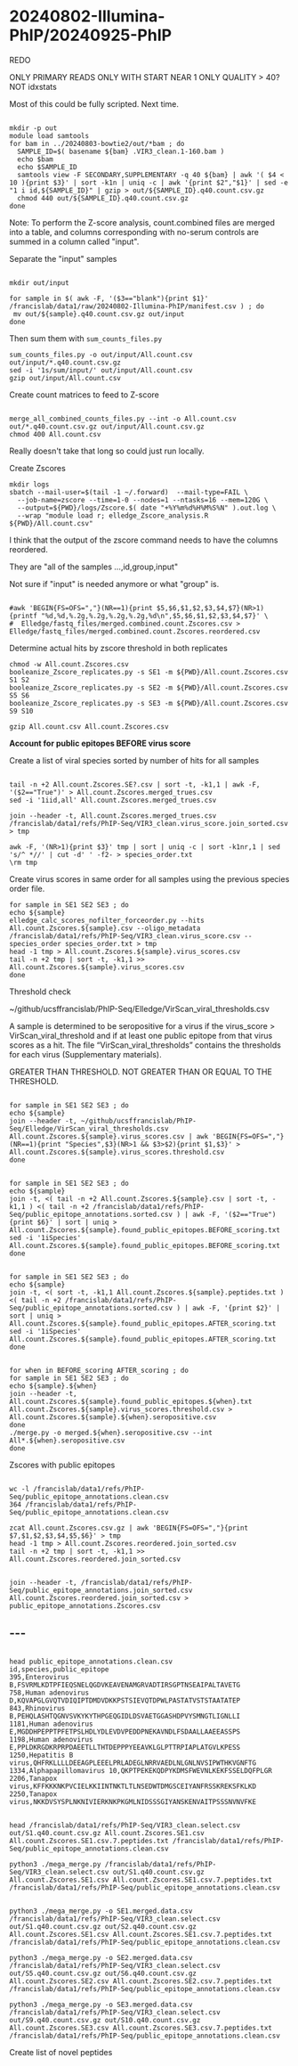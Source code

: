 
#	20240802-Illumina-PhIP/20240925-PhIP

REDO

ONLY PRIMARY READS
ONLY WITH START NEAR 1
ONLY QUALITY > 40?
NOT idxstats


Most of this could be fully scripted. Next time.


```

mkdir -p out
module load samtools
for bam in ../20240803-bowtie2/out/*bam ; do
  SAMPLE_ID=$( basename ${bam} .VIR3_clean.1-160.bam )
  echo $bam
  echo $SAMPLE_ID
  samtools view -F SECONDARY,SUPPLEMENTARY -q 40 ${bam} | awk '( $4 < 10 ){print $3}' | sort -k1n | uniq -c | awk '{print $2","$1}' | sed -e "1 i id,${SAMPLE_ID}" | gzip > out/${SAMPLE_ID}.q40.count.csv.gz
  chmod 440 out/${SAMPLE_ID}.q40.count.csv.gz
done

```

Note: To perform the Z-score analysis, count.combined files are merged into a table, and columns corresponding with no-serum controls are summed in a column called "input".

Separate the "input" samples

```

mkdir out/input

for sample in $( awk -F, '($3=="blank"){print $1}' /francislab/data1/raw/20240802-Illumina-PhIP/manifest.csv ) ; do
 mv out/${sample}.q40.count.csv.gz out/input
done

```






Then sum them with `sum_counts_files.py`

```
sum_counts_files.py -o out/input/All.count.csv out/input/*.q40.count.csv.gz
sed -i '1s/sum/input/' out/input/All.count.csv
gzip out/input/All.count.csv

```

Create count matrices to feed to Z-score

```

merge_all_combined_counts_files.py --int -o All.count.csv out/*.q40.count.csv.gz out/input/All.count.csv.gz
chmod 400 All.count.csv

```

Really doesn't take that long so could just run locally.

Create Zscores

```
mkdir logs
sbatch --mail-user=$(tail -1 ~/.forward)  --mail-type=FAIL \
  --job-name=zscore --time=1-0 --nodes=1 --ntasks=16 --mem=120G \
  --output=${PWD}/logs/Zscore.$( date "+%Y%m%d%H%M%S%N" ).out.log \
  --wrap "module load r; elledge_Zscore_analysis.R ${PWD}/All.count.csv"

```





I think that the output of the zscore command needs to have the columns reordered.

They are "all of the samples ...,id,group,input"

Not sure if "input" is needed anymore or what "group" is.


```

#awk 'BEGIN{FS=OFS=","}(NR==1){print $5,$6,$1,$2,$3,$4,$7}(NR>1){printf "%d,%d,%.2g,%.2g,%.2g,%.2g,%d\n",$5,$6,$1,$2,$3,$4,$7}' \
#  Elledge/fastq_files/merged.combined.count.Zscores.csv > Elledge/fastq_files/merged.combined.count.Zscores.reordered.csv

```





Determine actual hits by zscore threshold in both replicates

```
chmod -w All.count.Zscores.csv
booleanize_Zscore_replicates.py -s SE1 -m ${PWD}/All.count.Zscores.csv S1 S2
booleanize_Zscore_replicates.py -s SE2 -m ${PWD}/All.count.Zscores.csv S5 S6
booleanize_Zscore_replicates.py -s SE3 -m ${PWD}/All.count.Zscores.csv S9 S10

gzip All.count.csv All.count.Zscores.csv

```



**Account for public epitopes BEFORE virus score**


Create a list of viral species sorted by number of hits for all samples

```

tail -n +2 All.count.Zscores.SE?.csv | sort -t, -k1,1 | awk -F, '($2=="True")' > All.count.Zscores.merged_trues.csv
sed -i '1iid,all' All.count.Zscores.merged_trues.csv

join --header -t, All.count.Zscores.merged_trues.csv /francislab/data1/refs/PhIP-Seq/VIR3_clean.virus_score.join_sorted.csv > tmp

awk -F, '(NR>1){print $3}' tmp | sort | uniq -c | sort -k1nr,1 | sed 's/^ *//' | cut -d' ' -f2- > species_order.txt
\rm tmp

```


Create virus scores in same order for all samples using the previous species order file.

```
for sample in SE1 SE2 SE3 ; do
echo ${sample}
elledge_calc_scores_nofilter_forceorder.py --hits All.count.Zscores.${sample}.csv --oligo_metadata /francislab/data1/refs/PhIP-Seq/VIR3_clean.virus_score.csv --species_order species_order.txt > tmp 
head -1 tmp > All.count.Zscores.${sample}.virus_scores.csv
tail -n +2 tmp | sort -t, -k1,1 >> All.count.Zscores.${sample}.virus_scores.csv
done

```










Threshold check


~/github/ucsffrancislab/PhIP-Seq/Elledge/VirScan_viral_thresholds.csv 


A sample is determined to be seropositive for a virus if the virus_score > VirScan_viral_threshold and if at least one public epitope from that virus scores as a hit. The file “VirScan_viral_thresholds” contains the thresholds for each virus (Supplementary materials).


GREATER THAN THRESHOLD. NOT GREATER THAN OR EQUAL TO THE THRESHOLD.

```

for sample in SE1 SE2 SE3 ; do
echo ${sample}
join --header -t, ~/github/ucsffrancislab/PhIP-Seq/Elledge/VirScan_viral_thresholds.csv All.count.Zscores.${sample}.virus_scores.csv | awk 'BEGIN{FS=OFS=","}(NR==1){print "Species",$3}(NR>1 && $3>$2){print $1,$3}' > All.count.Zscores.${sample}.virus_scores.threshold.csv
done 

```


```

for sample in SE1 SE2 SE3 ; do
echo ${sample}
join -t, <( tail -n +2 All.count.Zscores.${sample}.csv | sort -t, -k1,1 ) <( tail -n +2 /francislab/data1/refs/PhIP-Seq/public_epitope_annotations.sorted.csv ) | awk -F, '($2=="True"){print $6}' | sort | uniq > All.count.Zscores.${sample}.found_public_epitopes.BEFORE_scoring.txt
sed -i '1iSpecies' All.count.Zscores.${sample}.found_public_epitopes.BEFORE_scoring.txt
done

```


```

for sample in SE1 SE2 SE3 ; do
echo ${sample}
join -t, <( sort -t, -k1,1 All.count.Zscores.${sample}.peptides.txt ) <( tail -n +2 /francislab/data1/refs/PhIP-Seq/public_epitope_annotations.sorted.csv ) | awk -F, '{print $2}' | sort | uniq > All.count.Zscores.${sample}.found_public_epitopes.AFTER_scoring.txt
sed -i '1iSpecies' All.count.Zscores.${sample}.found_public_epitopes.AFTER_scoring.txt
done

```


```

for when in BEFORE_scoring AFTER_scoring ; do
for sample in SE1 SE2 SE3 ; do
echo ${sample}.${when}
join --header -t, All.count.Zscores.${sample}.found_public_epitopes.${when}.txt All.count.Zscores.${sample}.virus_scores.threshold.csv > All.count.Zscores.${sample}.${when}.seropositive.csv
done 
./merge.py -o merged.${when}.seropositive.csv --int All*.${when}.seropositive.csv
done

```




Zscores with public epitopes

```

wc -l /francislab/data1/refs/PhIP-Seq/public_epitope_annotations.clean.csv 
364 /francislab/data1/refs/PhIP-Seq/public_epitope_annotations.clean.csv

zcat All.count.Zscores.csv.gz | awk 'BEGIN{FS=OFS=","}{print $7,$1,$2,$3,$4,$5,$6}' > tmp
head -1 tmp > All.count.Zscores.reordered.join_sorted.csv
tail -n +2 tmp | sort -t, -k1,1 >> All.count.Zscores.reordered.join_sorted.csv


join --header -t, /francislab/data1/refs/PhIP-Seq/public_epitope_annotations.join_sorted.csv All.count.Zscores.reordered.join_sorted.csv > public_epitope_annotations.Zscores.csv 

```































##	---


```

head public_epitope_annotations.clean.csv 
id,species,public_epitope
395,Enterovirus B,FSVRMLKDTPFIEQSNELQGDVKEAVENAMGRVADTIRSGPTNSEAIPALTAVETG
758,Human adenovirus D,KQVAPGLGVQTVDIQIPTDMDVDKKPSTSIEVQTDPWLPASTATVSTSTAATATEP
843,Rhinovirus B,PEHQLASHTQGNVSVKYKYTHPGEQGIDLDSVAETGGASHDPVYSMNGTLIGNLLI
1181,Human adenovirus E,MGDDHPEPPTPFETPSLHDLYDLEVDVPEDDPNEKAVNDLFSDAALLAAEEASSPS
1198,Human adenovirus E,PPLDKRGDKRPRPDAEETLLTHTDEPPPYEEAVKLGLPTTRPIAPLATGVLKPESS
1250,Hepatitis B virus,QHFRKLLLLDEEAGPLEEELPRLADEGLNRRVAEDLNLGNLNVSIPWTHKVGNFTG
1334,Alphapapillomavirus 10,QKPTPEKEKQDPYKDMSFWEVNLKEKFSSELDQFPLGR
2206,Tanapox virus,KFFKKKNKPVCIELKKIINTNKTLTLNSEDWTDMGSCEIYANFRSSKREKSFKLKD
2250,Tanapox virus,NKKDVSYSPLNKNIVIERKNKPKGMLNIDSSSGIYANSKENVAITPSSSNVNVFKE


```

```
head /francislab/data1/refs/PhIP-Seq/VIR3_clean.select.csv out/S1.q40.count.csv.gz All.count.Zscores.SE1.csv All.count.Zscores.SE1.csv.7.peptides.txt /francislab/data1/refs/PhIP-Seq/public_epitope_annotations.clean.csv

python3 ./mega_merge.py /francislab/data1/refs/PhIP-Seq/VIR3_clean.select.csv out/S1.q40.count.csv.gz All.count.Zscores.SE1.csv All.count.Zscores.SE1.csv.7.peptides.txt /francislab/data1/refs/PhIP-Seq/public_epitope_annotations.clean.csv


python3 ./mega_merge.py -o SE1.merged.data.csv /francislab/data1/refs/PhIP-Seq/VIR3_clean.select.csv out/S1.q40.count.csv.gz out/S2.q40.count.csv.gz All.count.Zscores.SE1.csv All.count.Zscores.SE1.csv.7.peptides.txt /francislab/data1/refs/PhIP-Seq/public_epitope_annotations.clean.csv

python3 ./mega_merge.py -o SE2.merged.data.csv /francislab/data1/refs/PhIP-Seq/VIR3_clean.select.csv out/S5.q40.count.csv.gz out/S6.q40.count.csv.gz All.count.Zscores.SE2.csv All.count.Zscores.SE2.csv.7.peptides.txt /francislab/data1/refs/PhIP-Seq/public_epitope_annotations.clean.csv

python3 ./mega_merge.py -o SE3.merged.data.csv /francislab/data1/refs/PhIP-Seq/VIR3_clean.select.csv out/S9.q40.count.csv.gz out/S10.q40.count.csv.gz All.count.Zscores.SE3.csv All.count.Zscores.SE3.csv.7.peptides.txt /francislab/data1/refs/PhIP-Seq/public_epitope_annotations.clean.csv

```

Create list of novel peptides
